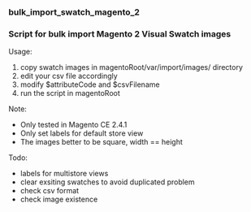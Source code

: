 ### bulk_import_swatch_magento_2

### Script for bulk import Magento 2 Visual Swatch images

Usage:

1. copy swatch images in magentoRoot/var/import/images/ directory 
2. edit your csv file accordingly
3. modify $attributeCode and $csvFilename
4. run the script in magentoRoot

Note: 

- Only tested in Magento CE 2.4.1  
- Only set labels for default store view  
- The images better to be square, width == height

Todo: 

- labels for multistore views  
- clear exsiting swatches to avoid duplicated problem  
- check csv format  
- check image existence
